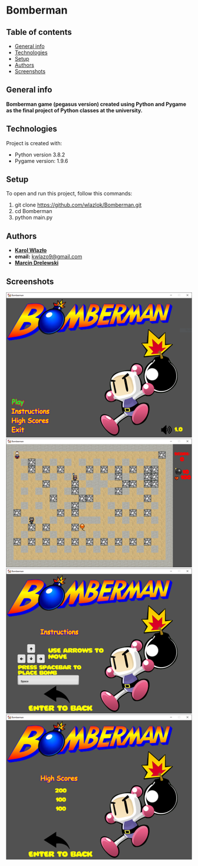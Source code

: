 # Bomberman
## Table of contents
* [General info](#general-info)
* [Technologies](#technologies)
* [Setup](#setup)
* [Authors](#authors)
* [Screenshots](#screenshots)

## General info
**Bomberman game (pegasus version) created using Python and Pygame as the final project of Python classes at the university.**

## Technologies
Project is created with:
* Python version 3.8.2
* Pygame version: 1.9.6

## Setup
To open and run this project, follow this commands:
1. git clone https://github.com/wlazlok/Bomberman.git
2. cd Bomberman
3. python main.py

## Authors
* **[Karol Wlazło](https://github.com/wlazlok)**
* **email:** kwlazo9@gmail.com
* **[Marcin Drelewski](https://github.com/Miatosz)**
## Screenshots
![Title screen](./images/bomberman_title.PNG)
![Board](./images/bomberman_board.PNG)
![Instruction screen](./images/bomberman_instruction.PNG)
![High scores screen](./images/bomberman_high_scores.PNG)
